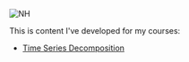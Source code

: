 ---
---

![NH](/Pics/IMG_0366.jpg)

This is content I've developed for my courses: 

- [Time Series Decomposition](/timeseries/index.md)
